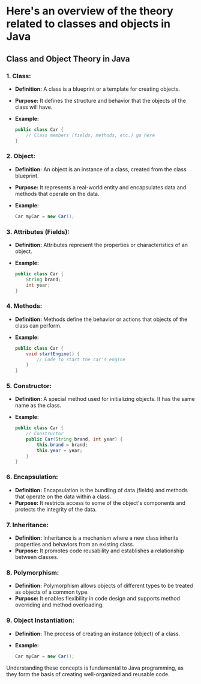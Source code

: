 # Here's an overview of the theory related to classes and objects in Java

## Class and Object Theory in Java

### 1. **Class:**

- **Definition:** A class is a blueprint or a template for creating objects.
- **Purpose:** It defines the structure and behavior that the objects of the class will have.
- **Example:**

     ```java
     public class Car {
         // Class members (fields, methods, etc.) go here
     }
     ```

### 2. **Object:**

- **Definition:** An object is an instance of a class, created from the class blueprint.
- **Purpose:** It represents a real-world entity and encapsulates data and methods that operate on the data.
- **Example:**

     ```java
     Car myCar = new Car();
     ```

### 3. **Attributes (Fields):**

- **Definition:** Attributes represent the properties or characteristics of an object.
- **Example:**

     ```java
     public class Car {
         String brand;
         int year;
     }
     ```

### 4. **Methods:**

- **Definition:** Methods define the behavior or actions that objects of the class can perform.
- **Example:**

     ```java
     public class Car {
         void startEngine() {
             // Code to start the car's engine
         }
     }
     ```

### 5. **Constructor:**

- **Definition:** A special method used for initializing objects. It has the same name as the class.
- **Example:**

     ```java
     public class Car {
         // Constructor
         public Car(String brand, int year) {
             this.brand = brand;
             this.year = year;
         }
     }
     ```

### 6. **Encapsulation:**

- **Definition:** Encapsulation is the bundling of data (fields) and methods that operate on the data within a class.
- **Purpose:** It restricts access to some of the object's components and protects the integrity of the data.

### 7. **Inheritance:**

- **Definition:** Inheritance is a mechanism where a new class inherits properties and behaviors from an existing class.
- **Purpose:** It promotes code reusability and establishes a relationship between classes.

### 8. **Polymorphism:**

- **Definition:** Polymorphism allows objects of different types to be treated as objects of a common type.
- **Purpose:** It enables flexibility in code design and supports method overriding and method overloading.

### 9. **Object Instantiation:**

- **Definition:** The process of creating an instance (object) of a class.
- **Example:**

     ```java
     Car myCar = new Car();
     ```

Understanding these concepts is fundamental to Java programming, as they form the basis of creating well-organized and reusable code.
